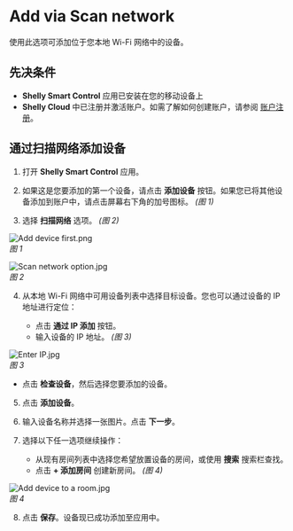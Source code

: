 # Add via Scan network

使用此选项可添加位于您本地 Wi-Fi 网络中的设备。

## 先决条件

- **Shelly Smart Control** 应用已安装在您的移动设备上  
- **Shelly Cloud** 中已注册并激活账户。如需了解如何创建账户，请参阅 [账户注册](../knowledge-base/account-registration)。

## 通过扫描网络添加设备

1. 打开 **Shelly Smart Control** 应用。

2. 如果这是您要添加的第一个设备，请点击 **添加设备** 按钮。如果您已将其他设备添加到账户中，请点击屏幕右下角的加号图标。 _(图 1)_

3. 选择 **扫描网络** 选项。 _(图 2)_

![Add device first.png](https://kb.shelly.cloud/__attachments/1612775611/Add%20device%20first.png?inst-v=06e25fb6-1df6-4585-801d-931808676f21)  
*图 1*

![Scan network option.jpg](https://kb.shelly.cloud/__attachments/1612775611/Scan%20network%20option.jpg?inst-v=06e25fb6-1df6-4585-801d-931808676f21)  
*图 2*

4. 从本地 Wi-Fi 网络中可用设备列表中选择目标设备。您也可以通过设备的 IP 地址进行定位：

   - 点击 **通过 IP 添加** 按钮。  
   - 输入设备的 IP 地址。 _(图 3)_

![Enter IP.jpg](https://kb.shelly.cloud/__attachments/1612775611/Enter%20IP.jpg?inst-v=06e25fb6-1df6-4585-801d-931808676f21)  
*图 3*

   - 点击 **检查设备**，然后选择您要添加的设备。

5. 点击 **添加设备**。

6. 输入设备名称并选择一张图片。点击 **下一步**。

7. 选择以下任一选项继续操作：

   - 从现有房间列表中选择您希望放置设备的房间，或使用 **搜索** 搜索栏查找。
   - 点击 **+ 添加房间** 创建新房间。 _(图 4)_

![Add device to a room.jpg](https://kb.shelly.cloud/__attachments/1612775611/Add%20device%20to%20a%20room.jpg?inst-v=06e25fb6-1df6-4585-801d-931808676f21)  
*图 4*

8. 点击 **保存**。设备现已成功添加至应用中。